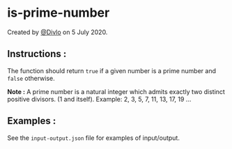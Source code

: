 # is-prime-number

Created by [@Divlo](https://github.com/Divlo) on 5 July 2020.

## Instructions :

The function should return `true` if a given number is a prime number and `false` otherwise.

**Note :** A prime number is a natural integer which admits exactly two distinct positive divisors. (1 and itself). Example: 2, 3, 5, 7, 11, 13, 17, 19 ...

## Examples :

See the `input-output.json` file for examples of input/output.
